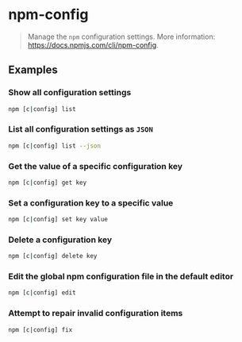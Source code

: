 # npm-config

> Manage the `npm` configuration settings. More information: <https://docs.npmjs.com/cli/npm-config>.

## Examples

### Show all configuration settings

```bash
npm [c|config] list
```

### List all configuration settings as `JSON`

```bash
npm [c|config] list --json
```

### Get the value of a specific configuration key

```bash
npm [c|config] get key
```

### Set a configuration key to a specific value

```bash
npm [c|config] set key value
```

### Delete a configuration key

```bash
npm [c|config] delete key
```

### Edit the global npm configuration file in the default editor

```bash
npm [c|config] edit
```

### Attempt to repair invalid configuration items

```bash
npm [c|config] fix
```
